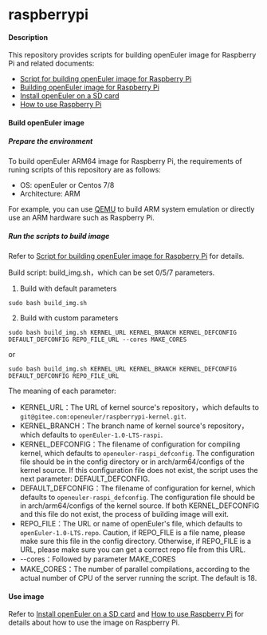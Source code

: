 # raspberrypi

#### Description

This repository provides scripts for building openEuler image for Raspberry Pi and related documents:

* [Script for building openEuler image for Raspberry Pi](build_img.sh)
* [Building openEuler image for Raspberry Pi](documents/openEuler镜像的构建.md)
* [Install openEuler on a SD card](documents/树莓派刷机.md)
* [How to use Raspberry Pi](documents/树莓派使用.md)


#### Build openEuler image

##### Prepare the environment

To build openEuler ARM64 image for Raspberry Pi, the requirements of runing scripts of this repository are as follows:
- OS: openEuler or Centos 7/8
- Architecture: ARM

For example, you can use [QEMU](https://www.qemu.org/) to build ARM system emulation or directly use an ARM hardware such as Raspberry Pi.

##### Run the scripts to build image

Refer to [Script for building openEuler image for Raspberry Pi](documents/openEuler镜像的构建.md) for details.

Build script: build_img.sh，which can be set 0/5/7 parameters.

1. Build with default parameters

`sudo bash build_img.sh`

2. Build with custom parameters

`sudo bash build_img.sh KERNEL_URL KERNEL_BRANCH KERNEL_DEFCONFIG DEFAULT_DEFCONFIG REPO_FILE_URL --cores MAKE_CORES`

or

`sudo bash build_img.sh KERNEL_URL KERNEL_BRANCH KERNEL_DEFCONFIG DEFAULT_DEFCONFIG REPO_FILE_URL`

The meaning of each parameter:

- KERNEL_URL：The URL of kernel source's repository，which defaults to `git@gitee.com:openeuler/raspberrypi-kernel.git`.
- KERNEL_BRANCH：The branch name of kernel source's repository，which defaults to `openEuler-1.0-LTS-raspi`.
- KERNEL_DEFCONFIG：The filename of configuration for compiling kernel, which defaults to `openeuler-raspi_defconfig`. The configuration file should be in the config directory or in arch/arm64/configs of the kernel source. If this configuration file does not exist, the script uses the next parameter: DEFAULT_DEFCONFIG.
- DEFAULT_DEFCONFIG：The filename of configuration for kernel, which defaults to `openeuler-raspi_defconfig`. The configuration file should be in arch/arm64/configs of the kernel source. If both KERNEL_DEFCONFIG and this file do not exist, the process of building image will exit.
- REPO_FILE：The URL or name of openEuler's file, which defaults to `openEuler-1.0-LTS.repo`. Caution, if REPO_FILE is a file name, please make sure this file in the config directory. Otherwise, if REPO_FILE is a URL, please make sure you can get a correct repo file from this URL.
- --cores：Followed by parameter MAKE_CORES
- MAKE_CORES：The number of parallel compilations, according to the actual number of CPU of the server running the script. The default is 18.

#### Use image

Refer to [Install openEuler on a SD card](documents/树莓派刷机.md) and [How to use Raspberry Pi](documents/树莓派使用.md) for details about how to use the image on Raspberry Pi.